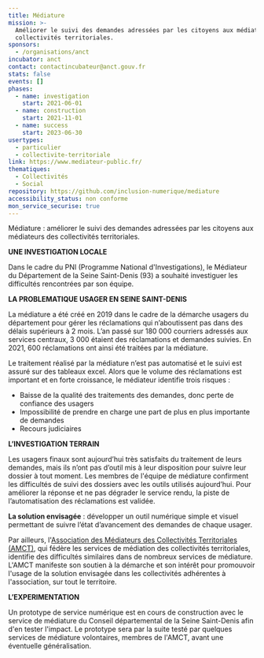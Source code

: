 ```yaml
---
title: Médiature
mission: >-
  Améliorer le suivi des demandes adressées par les citoyens aux médiateurs des
  collectivités territoriales.
sponsors:
  - /organisations/anct
incubator: anct
contact: contactincubateur@anct.gouv.fr
stats: false
events: []
phases:
  - name: investigation
    start: 2021-06-01
  - name: construction
    start: 2021-11-01
  - name: success
    start: 2023-06-30
usertypes:
  - particulier
  - collectivite-territoriale
link: https://www.mediateur-public.fr/
thematiques:
  - Collectivités
  - Social
repository: https://github.com/inclusion-numerique/mediature
accessibility_status: non conforme
mon_service_securise: true
---
```

Médiature : améliorer le suivi des demandes adressées par les citoyens aux médiateurs des collectivités territoriales.

**UNE INVESTIGATION LOCALE**

Dans le cadre du PNI (Programme National d'Investigations), le Médiateur du Département de la Seine Saint-Denis (93) a souhaité investiguer les difficultés rencontrées par son équipe.

**LA PROBLEMATIQUE USAGER EN SEINE SAINT-DENIS**

La médiature a été créé en 2019 dans le cadre de la démarche usagers du département pour gérer les réclamations qui n’aboutissent pas dans des délais supérieurs à 2 mois. L’an passé sur 180 000 courriers adressés aux services centraux, 3 000 étaient des réclamations et demandes suivies. En 2021, 600 réclamations ont ainsi été traitées par la médiature. 

Le traitement réalisé par la médiature n’est pas automatisé et le suivi est assuré sur des tableaux excel. Alors que le volume des réclamations est important et en forte croissance, le médiateur identifie trois risques :

* Baisse de la qualité des traitements des demandes, donc perte de confiance des usagers
* Impossibilité de prendre en charge une part de plus en plus importante de demandes
* Recours judiciaires 

**L’INVESTIGATION TERRAIN** 

Les usagers finaux sont aujourd’hui très satisfaits du traitement de leurs demandes, mais ils n’ont pas d’outil mis à leur disposition pour suivre leur dossier à tout moment. Les membres de l'équipe de médiature confirment les difficultés de suivi des dossiers avec les outils utilisés aujourd’hui. Pour améliorer la réponse et ne pas dégrader le service rendu, la piste de l’automatisation des réclamations est validée.

**La solution envisagée** : développer un outil numérique simple et visuel permettant de suivre l’état d’avancement des demandes de chaque usager. 

Par ailleurs, l'[Association des Médiateurs des Collectivités Territoriales (AMCT)](https://www.amct-mediation.fr/), qui fédère les services de médiation des collectivités territoriales, identifie des difficultés similaires dans de nombreux services de médiature. L'AMCT manifeste son soutien à la démarche et son intérêt pour promouvoir l'usage de la solution envisagée dans les collectivités adhérentes à l'association, sur tout le territoire.

**L’EXPERIMENTATION**

Un prototype de service numérique est en cours de construction avec le service de médiature du Conseil départemental de la Seine Saint-Denis afin d'en tester l'impact. Le prototype sera par la suite testé par quelques services de médiature volontaires, membres de l'AMCT, avant une éventuelle généralisation.